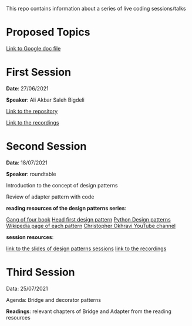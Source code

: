 This repo contains information about a series of live coding sessions/talks

# Proposed Topics
[Link to Google doc file](https://docs.google.com/document/d/1VjZAG47TmIwtxU1vJcJ_bgSLlezlPmug7D91LqPyvV8/edit?usp=drivesdk)

# First Session

**Date**: 27/06/2021

**Speaker**: Ali Akbar Saleh Bigdeli

[Link to the repository](https://github.com/boof-tech/qalatgir)

[Link to the recordings](https://drive.google.com/file/d/1M9ds1aOOQ3z7E3N7zUJ_TtRRf9SWBlR-/view?usp=sharing)


# Second Session

**Data**: 18/07/2021

**Speaker**: roundtable

Introduction to the concept of design patterns

Review of adapter pattern with code

**reading resources of the design patterns series**:

[Gang of four book](https://www.amazon.co.uk/Design-patterns-elements-reusable-object-oriented/dp/0201633612)
[Head first design pattern](https://www.amazon.co.uk/Head-First-Design-Patterns-Object-Oriented/dp/149207800X)
[Python Design patterns](https://python-patterns.guide/)
[Wikipedia page of each pattern](https://en.wikipedia.org/wiki/Software_design_pattern)
[Christopher Okhravi YouTube channel](https://www.youtube.com/channel/UCbF-4yQQAWw-UnuCd2Azfzg)

**session resources**:

[link to the slides of design patterns sessions](https://docs.google.com/presentation/d/1J6Zt1aHPt-5z2TvE0ljeDkqdm_4xdtxVrlmthwJJDjs/edit?usp=sharing)
[link to the recordings](https://drive.google.com/file/d/18XuRxRHnR3t_cclJwkTOjbM1MMOwn1XI/view?usp=sharing)

# Third Session

Data: 25/07/2021

Agenda:
Bridge and decorator patterns

**Readings**: relevant chapters of Bridge and Adapter from the reading resources
